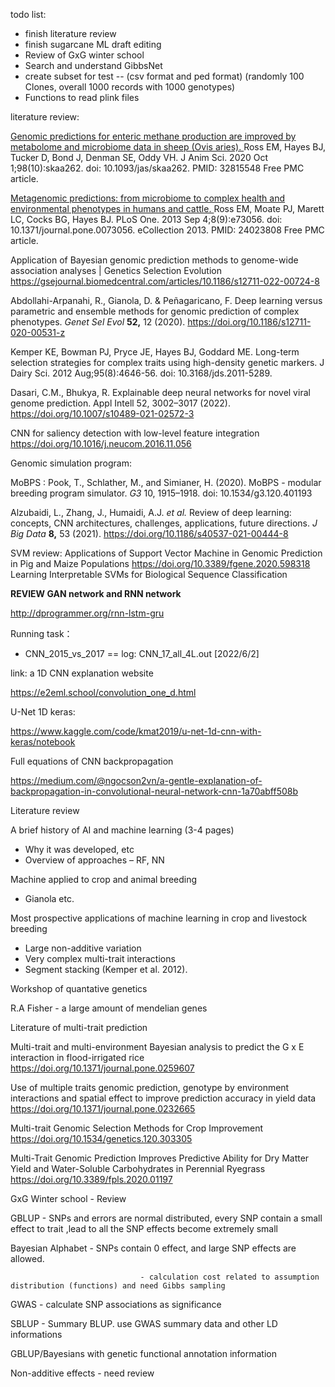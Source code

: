 

todo list:

+ finish literature review
+ finish sugarcane ML draft editing 
+ Review of GxG winter school
+ Search and understand GibbsNet
+ create subset for test -- (csv format and ped format) (randomly 100 Clones, overall 1000 records with 1000 genotypes)
+ Functions to read plink files



literature review: 

[Genomic   predictions for enteric methane production are improved by metabolome and   microbiome data in sheep (Ovis aries). ](https://pubmed.ncbi.nlm.nih.gov/32815548/)  Ross EM, Hayes BJ, Tucker D, Bond J, Denman SE, Oddy VH.  J Anim Sci. 2020 Oct 1;98(10):skaa262. doi:  10.1093/jas/skaa262.  PMID: 32815548 Free PMC article. 

 [Metagenomic   predictions: from microbiome to complex health and environmental phenotypes   in humans and cattle. ](https://pubmed.ncbi.nlm.nih.gov/24023808/)  Ross EM, Moate PJ, Marett LC, Cocks BG, Hayes BJ.  PLoS One. 2013 Sep 4;8(9):e73056. doi:  10.1371/journal.pone.0073056. eCollection 2013.  PMID: 24023808 Free PMC article. 

Application of Bayesian genomic prediction methods to genome-wide association analyses | Genetics Selection Evolution https://gsejournal.biomedcentral.com/articles/10.1186/s12711-022-00724-8

Abdollahi-Arpanahi, R., Gianola, D. & Peñagaricano, F. Deep learning versus parametric and ensemble methods for genomic prediction of complex phenotypes. *Genet Sel Evol* **52,** 12 (2020). https://doi.org/10.1186/s12711-020-00531-z

Kemper KE, Bowman PJ, Pryce JE, Hayes BJ, Goddard ME. Long-term selection strategies for complex traits using high-density genetic markers. J Dairy Sci. 2012 Aug;95(8):4646-56. doi: 10.3168/jds.2011-5289. 

Dasari, C.M., Bhukya, R. Explainable deep neural networks for novel viral genome prediction. Appl Intell 52, 3002–3017 (2022). https://doi.org/10.1007/s10489-021-02572-3

CNN for saliency detection with low-level feature integration https://doi.org/10.1016/j.neucom.2016.11.056

Genomic simulation program:

MoBPS : Pook, T., Schlather, M., and Simianer, H. (2020). MoBPS - modular breeding program simulator. *G3* 10, 1915–1918. doi: 10.1534/g3.120.401193

Alzubaidi, L., Zhang, J., Humaidi, A.J. *et al.* Review of deep learning: concepts, CNN architectures, challenges, applications, future directions. *J Big Data* **8,** 53 (2021). https://doi.org/10.1186/s40537-021-00444-8



SVM review:
Applications of Support Vector Machine in Genomic Prediction in Pig and Maize Populations  https://doi.org/10.3389/fgene.2020.598318
Learning Interpretable SVMs for Biological Sequence Classification


**REVIEW GAN network and RNN network** 

http://dprogrammer.org/rnn-lstm-gru

Running task：

+ CNN_2015_vs_2017 == log: CNN_17_all_4L.out [2022/6/2]



link: a 1D CNN explanation website

https://e2eml.school/convolution_one_d.html



U-Net 1D keras:

https://www.kaggle.com/code/kmat2019/u-net-1d-cnn-with-keras/notebook



Full equations of CNN backpropagation

https://medium.com/@ngocson2vn/a-gentle-explanation-of-backpropagation-in-convolutional-neural-network-cnn-1a70abff508b



Literature review 

A brief history of AI and machine learning (3-4 pages) 

- Why    it was developed, etc  
- Overview     of approaches – RF, NN 

Machine applied to crop and animal breeding 

- Gianola     etc.  

Most prospective applications of machine learning in crop and livestock breeding 

- Large     non-additive variation 
- Very     complex multi-trait interactions 
- Segment     stacking (Kemper et al. 2012). 



Workshop of quantative genetics

R.A Fisher - a large amount of mendelian genes 



Literature of multi-trait prediction

Multi-trait and multi-environment Bayesian analysis to predict the G x E interaction in flood-irrigated rice https://doi.org/10.1371/journal.pone.0259607

Use of multiple traits genomic prediction, genotype by environment interactions and spatial effect to improve prediction accuracy in yield data https://doi.org/10.1371/journal.pone.0232665

Multi-trait Genomic Selection Methods for Crop Improvement https://doi.org/10.1534/genetics.120.303305

Multi-Trait Genomic Prediction Improves Predictive Ability for Dry Matter Yield and Water-Soluble Carbohydrates in Perennial Ryegrass https://doi.org/10.3389/fpls.2020.01197

GxG Winter school - Review



GBLUP - SNPs and errors are normal distributed, every SNP contain a small effect to trait ,lead to all the SNP effects become extremely small

Bayesian Alphabet - SNPs contain 0 effect, and large SNP effects are allowed.

								 - calculation cost related to assumption distribution (functions) and need Gibbs sampling



GWAS - calculate SNP associations as significance 

SBLUP - Summary BLUP. use GWAS summary data and other LD informations

GBLUP/Bayesians with genetic functional annotation information

Non-additive effects - need review

